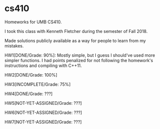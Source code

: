 # cs410
Homeworks for UMB CS410. 

I took this class with Kenneth Fletcher during the semester of Fall 2018.

Made solutions publicly available as a way for people to learn from my mistakes.

HW1[DONE/Grade: 90%]: Mostly simple, but I guess I should've used more simpler functions. I had points penalized for not following the homework's instructions and compiling with C++11.

HW2[DONE/Grade: 100%]

HW3[INCOMPLETE/Grade: 75%]

HW4[DONE/Grade: ???]

HW5[NOT-YET-ASSIGNED/Grade: ???]

HW6[NOT-YET-ASSIGNED/Grade: ???]

HW7[NOT-YET-ASSIGNED/Grade: ???]
